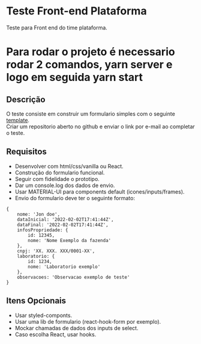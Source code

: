 # Teste Front-end Plataforma
Teste para Front end do time plataforma.

# Para rodar o projeto é necessario rodar 2 comandos, yarn server e logo em seguida yarn start

## Descrição
O teste consiste em construir um formulario simples com o seguinte [template](https://www.figma.com/proto/PXi5PcZWks8Z7veqA8WU30/Teste-Front-end).  
Criar um repositorio aberto no github e enviar o link por e-mail ao completar o teste.

## Requisitos 
- Desenvolver com html/css/vanilla ou React.
- Construção do formulario funcional.
- Seguir com fidelidade o prototipo.
- Dar um console.log dos dados de envio.
- Usar MATERIAL-UI para components default (icones/inputs/frames).
- Envio do formulario deve ter o seguinte formato:

```
{
    nome: 'Jon doe',
    dataInicial: '2022-02-02T17:41:44Z',
    dataFinal: '2022-02-02T17:41:44Z',
    infosPropriedade: {
        id: 12345,
        nome: 'Nome Exemplo da fazenda'
    },
    cnpj: 'XX. XXX. XXX/0001-XX',
    laboratorio: {
        id: 1234,
        nome: 'Laboratorio exemplo'
    },
    observacoes: 'Observacao exemplo de teste'
}
```

## Itens Opcionais
- Usar styled-componts.
- Usar uma lib de formulario (react-hook-form por exemplo).
- Mockar chamadas de dados dos inputs de select.
- Caso escolha React, usar hooks.